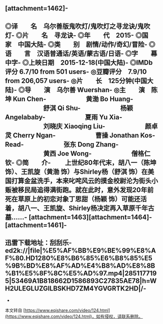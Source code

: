 \[attachment=1462\]-
-
◎译　　名　乌尔善版鬼吹灯/鬼吹灯之寻龙诀/鬼吹灯-
◎片　　名　寻龙诀-
◎年　　代　2015-
◎国　　家　中国大陆-
◎类　　别　剧情/动作/奇幻/冒险-
◎语　　言　汉语普通话/英语/蒙古语/日语-
◎字　　幕　中字-
◎上映日期　2015-12-18(中国大陆)-
◎IMDb评分 6.7/10 from 501 users-
◎豆瓣评分　7.9/10 from 206,057 users-
◎片　　长　125分钟(中国大陆)-
◎导　　演　乌尔善 Wuershan-
◎主　　演　陈坤 Kun Chen-
　　　　　　黄渤 Bo Huang-
　　　　　　舒淇 Qi Shu-
　　　　　　杨颖 Angelababy-
　　　　　　夏雨 Yu Xia-
　　　　　　刘晓庆 Xiaoqing Liu-
　　　　　　颜卓灵 Cherry Ngan-
　　　　　　曹操 Jonathan Kos-Read-
　　　　　　张东 Dong Zhang-
　　　　　　黄西 Joe Wong-
　　　　　　僧格仁钦-
◎简　　介-
　　上世纪80年代末，胡八一（陈坤 饰）、王凯旋（黄渤 饰）与Shirley杨（舒淇 饰）在美国打算金盆洗手，本来叱咤风云的摸金校尉沦为街头小贩被移民局追得满街跑。就在此时，意外发现20年前死在草原上的初恋对象丁思甜（杨颖 饰）可能还活着，胡八一、王凯旋、Shirley杨决定再入草原千年古墓……-
\[attachment=1463\]\[attachment=1464\]-
\[attachment=1461\]-
-
迅雷下载地址：刮刮乐-
ed2k://|file|%E5%AF%BB%E9%BE%99%E8%AF%80.HD1280%E8%B6%85%E6%B8%85%E5%9B%BD%E8%AF%AD%E4%B8%AD%E8%8B%B1%E5%8F%8C%E5%AD%97.mp4|2851177195|53469A1B818662D1586893C27835AE78|h=WH2ULEGLUZGILBSKHD7ZM4YGVGRTK2HD|/-
-

-

本文转自 [https://www.eqishare.com/video/124.html](https://www.eqishare.com/video/124.html)，如有侵权，请联系删除。